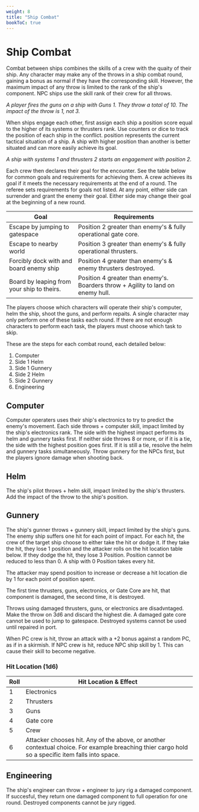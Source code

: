 ```yaml
---
weight: 8
title: "Ship Combat"
bookToC: true
---
```


# Ship Combat
Combat between ships combines the skills of a crew with the quaity of their ship. Any character may make any of the throws in a ship combat round, gaining a bonus as normal if they have the corresponding skill. However, the maximum impact of any throw is limited to the rank of the ship's component. NPC ships use the skill rank of their crew for all throws.

*A player fires the guns on a ship with Guns 1. They throw a total of 10. The impact of the throw is 1, not 3.*

When ships engage each other, first assign each ship a position score equal to the higher of its systems or thrusters rank. Use counters or dice to track the position of each ship in the conflict. position represents the current tactical situation of a ship. A ship with higher position than another is better situated and can more easily achieve its goal.

*A ship with systems 1 and thrusters 2 starts an engagement with position 2.*

Each crew then declares their goal for the encounter. See the table below for common goals and requirements for achieving them. A crew achieves its goal if it meets the necessary requirements at the end of a round. The referee sets requirements for goals not listed. At any point, either side can surrender and grant the enemy their goal. Either side may change their goal at the beginning of a new round.

| Goal | Requirements |
|------|--------------|
| Escape by jumping to gatespace | Position 2 greater than enemy's & fully operational gate core. |
| Escape to nearby world | Position 3 greater than enemy's & fully operational thrusters. |
| Forcibly dock with and board enemy ship | Position 4 greater than enemy's & enemy thrusters destroyed. |
| Board by leaping from your ship to theirs. | Position 4 greater than enemy's. Boarders throw + Agility to land on enemy hull. |

The players choose which characters will operate their ship's computer, helm the ship, shoot the guns, and perform repaits. A single character may only perform one of these tasks each round. If there are not enough characters to perform each task, the players must choose which task to skip.

These are the steps for each combat round, each detailed below:
1. Computer
2. Side 1 Helm
3. Side 1 Gunnery
4. Side 2 Helm
5. Side 2 Gunnery
6. Engineering

## Computer
Computer operaters uses their ship's electronics to try to predict the enemy's movement. Each side throws + computer skill, impact limited by the ship's electronics rank. The side with the highest impact performs its helm and gunnery tasks first. If neither side throws 8 or more, or if it is a tie, the side with the highest position goes first. If it is still a tie, resolve the helm and gunnery tasks simultaneously. Throw gunnery for the NPCs first, but the players ignore damage when shooting back.

## Helm
The ship's pilot throws + helm skill, impact limited by the ship's thrusters. Add the impact of the throw to the ship's position.

## Gunnery
The ship's gunner throws + gunnery skill, impact limited by the ship's guns. The enemy ship suffers one hit for each point of impact. For each hit, the crew of the target ship choose to either take the hit or dodge it. If they take the hit, they lose 1 position and the attacker rolls on the hit location table below. If they dodge the hit, they lose 3 Position. Position cannot be reduced to less than 0. A ship with 0 Position takes every hit.

The attacker may spend position to increase or decrease a hit location die by 1 for each point of position spent.

The first time thrusters, guns, electronics, or Gate Core are hit, that component is damaged, the second time, it is destroyed.

Throws using damaged thrusters, guns, or electronics are disadvntaged. Make the throw on 3d6 and discard the highest die. A damaged gate core cannot be used to jump to gatespace. Destroyed systems cannot be used until repaired in port.

When PC crew is hit, throw an attack with a +2 bonus against a random PC, as if in a skirmish. If NPC crew is hit, reduce NPC ship skill by 1. This can cause their skill to become negative.

### Hit Location (1d6)
| Roll | Hit Location & Effect |
|------|-----------------------|
| 1 | Electronics |
| 2 | Thrusters |
| 3 | Guns |
| 4 | Gate core |
| 5 | Crew |
| 6 | Attacker chooses hit. Any of the above, or another contextual choice. For example breaching thier cargo hold so a specific item falls into space. |

## Engineering
The ship's engineer can throw + engineer to jury rig a damaged component. If succesful, they return one damaged component to full operation for one round. Destroyed components cannot be jury rigged.
